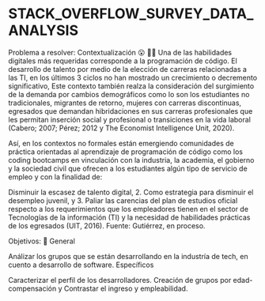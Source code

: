 # STACK_OVERFLOW_SURVEY_DATA_ANALYSIS
 Problema a resolver: Contextualización 😮 ☝🏻
Una de las habilidades digitales más requeridas corresponde a la programación de código. El desarrollo de talento por medio de la elección de carreras relacionadas a las TI, en los últimos 3 ciclos no han mostrado un crecimiento o decremento significativo, Este contexto también realza la consideración del surgimiento de la demanda por cambios demográficos como lo son los estudiantes no tradicionales, migrantes de retorno, mujeres con carreras discontinuas, egresados que demandan hibridaciones en sus carreras profesionales que les permitan inserción social y profesional o transiciones en la vida laboral (Cabero; 2007; Pérez; 2012 y The Economist Intelligence Unit, 2020).

Así, en los contextos no formales están emergiendo comunidades de práctica orientadas al aprendizaje de programación de código como los coding bootcamps en vinculación con la industria, la academia, el gobierno y la sociedad civil que ofrecen a los estudiantes algún tipo de servicio de empleo y con la finalidad de: 

Disminuir la escasez de talento digital, 2. Como estrategia para disminuir el desempleo juvenil, y 3. Paliar las carencias del plan de estudios oficial respecto a los requerimientos que los empleadores tienen en el sector de Tecnologías de la información (TI) y la necesidad de habilidades prácticas de los egresados (UIT, 2016).
Fuente: Gutiérrez, en proceso.

Objetivos: 🧐
General

Análizar los grupos que se están desarrollando en la industría de tech, en cuento a desarrollo de software.
Específicos

Caracterizar el perfil de los desarrolladores.
Creación de grupos por edad- compensación y
Contrastar el ingreso y empleabilidad.
